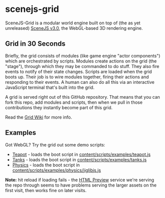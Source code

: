 scenejs-grid
=======================

SceneJS-Grid is a modular world engine built on top of (the as yet unreleased) [SceneJS v3.0](https://github.com/xeolabs/scenejs), the
WebGL-based 3D rendering engine.

Grid in 30 Seconds
------------------------

Briefly, the grid consists of modules (like game engine "actor components") which are orchestrated by scripts.
Modules create actions on the grid (the "stage"), through which they may be commanded to do stuff. They also fire events
to notify of their state changes. Scripts are loaded when the grid boots up. Their job is to wire modules together,
firing their actions and responding to their events. A human can also do all this via an interactive JavaScript terminal
that's built into the grid.

A grid is served right out of this GitHub repository. That means that you can fork this repo, add modules
and scripts, then when we pull in those contributions they instantly become part of this grid.

Read the [Grid Wiki](https://github.com/xeolabs/scenejs-grid/wiki) for more info.

Examples
-------------------------

Got WebGL? Try the grid out some demo scripts:

 * [Teapot](http://htmlpreview.github.com/?https://raw.github.com/xeolabs/scenejs-grid/master/index.html#script=examples/teapot&splash=false) - loads the boot script in [content/scripts/examples/teapot.js](https://github.com/xeolabs/scenejs-grid/blob/master/content/scripts/examples/teapot.js)
 * [Tanks](http://htmlpreview.github.com/?https://raw.github.com/xeolabs/scenejs-grid/master/index.html#script=examples/tanks&splash=false) - loads the boot script in [content/scripts/examples/tanks.js](https://github.com/xeolabs/scenejs-grid/blob/master/content/scripts/examples/tanks.js)
 * [Physics](http://htmlpreview.github.com/?https://raw.github.com/xeolabs/scenejs-grid/master/index.html#script=examples/physics/jiglibjs&splash=false) - loads the boot script in [content/scripts/examples/physics/jiglibjs.js](https://github.com/xeolabs/scenejs-grid/blob/master/content/scripts/examples/physics/jiglibjs.js)

 **Note:** hit reload if loading fails - the [HTML Preview](http://htmlpreview.github.com/) service we're serving the repo through
  seems to have problems serving the larger assets on the first visit, then works fine on later visits.